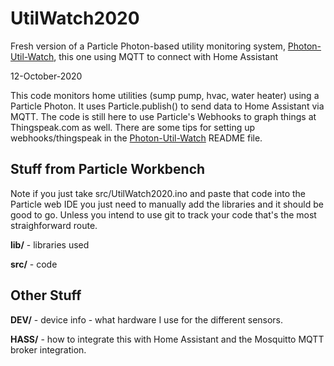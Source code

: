 # UtilWatch2020
Fresh version of a Particle Photon-based utility monitoring system, [Photon-Util-Watch](https://github.com/cecat/Photon-Util-Watch), this one using MQTT to connect with Home Assistant

12-October-2020  

This code monitors home utilities (sump pump, hvac, water heater) using a Particle Photon.
It uses Particle.publish() to send data to Home Assistant via MQTT.
The code is still here to use Particle's Webhooks to graph things at Thingspeak.com as well.
There are some tips for setting up webhooks/thingspeak in the 
[Photon-Util-Watch](https://github.com/cecat/Photon-Util-Watch) README file.

## Stuff from Particle Workbench ##

Note if you just take src/UtilWatch2020.ino and paste that code into the Particle web IDE you just need to manually add the libraries and it should be good to go.  Unless you intend to use git to track your code that's the most straighforward route.

**lib/** - libraries used

**src/** - code

## Other Stuff ##

**DEV/** - device info - what hardware I use for the different sensors.

**HASS/** - how to integrate this with Home Assistant and the Mosquitto MQTT broker integration.
